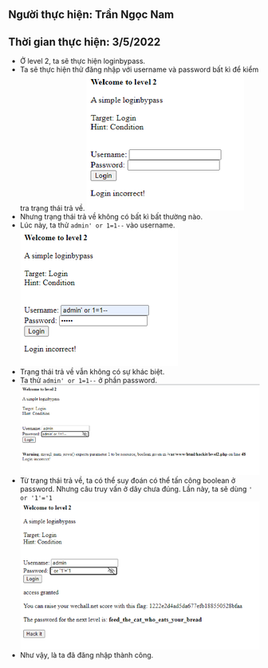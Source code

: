 ## Người thực hiện: Trần Ngọc Nam
## Thời gian thực hiện: 3/5/2022

- Ở level 2, ta sẽ thực hiện loginbypass.
- Ta sẽ thực hiện thử đăng nhập với username và password bất kì để kiểm tra trạng thái trả về.
  ![CHESSE](img/6.png)
- Nhưng trạng thái trả về không có bất kì bất thường nào.
- Lúc này, ta thử <code>admin' or 1=1--</code> vào username.
  ![CHESSE](img/7.png)
- Trạng thái trả về vẫn không có sự khác biệt.
- Ta thử <code>admin' or 1=1--</code> ở phần password.
  ![CHESSE](img/8.png)
- Từ trạng thái trả về, ta có thể suy đoán có thể tấn công boolean ở password. Nhưng câu truy vấn ở dây chưa đúng. Lần này, ta sẽ dùng <code>' or '1'='1</code>
 ![CHESSE](img/9.png)
- Như vậy, là ta đã đăng nhập thành công.